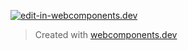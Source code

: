 [![edit-in-webcomponents.dev](https://webcomponents.dev/assets/ext/edit_in_wcd.svg)](https://webcomponents.dev/edit/ktGY6DzEWaSbrQo7ZfTm)

> Created with [webcomponents.dev](https://webcomponents.dev)
